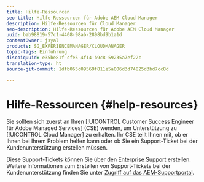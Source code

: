 ```yaml
---
title: Hilfe-Ressourcen
seo-title: Hilfe-Ressourcen für Adobe AEM Cloud Manager
description: Hilfe-Ressourcen für Cloud Manager
seo-description: Hilfe-Ressourcen für Adobe AEM Cloud Manager
uuid: bab98819-57c1-4408-98ab-2898bd9b1a1d
contentOwner: jsyal
products: SG_EXPERIENCEMANAGER/CLOUDMANAGER
topic-tags: Einführung
discoiquuid: e35be81f-cfe5-4f14-b9c8-59235a7ef22c
translation-type: ht
source-git-commit: 1dfb065c09569f811e5a006d3d74825d3bd7cc8d

---
```



# Hilfe-Ressourcen {#help-resources}

Sie sollten sich zuerst an Ihren [!UICONTROL Customer Success Engineer für Adobe Managed Services] (CSE) wenden, um Unterstützung zu [!UICONTROL Cloud Manager] zu erhalten. Ihr CSE teilt Ihnen mit, ob er Ihnen bei Ihrem Problem helfen kann oder ob Sie ein Support-Ticket bei der Kundenunterstützung erstellen müssen.

Diese Support-Tickets können Sie über den [Enterprise Support](https://helpx.adobe.com/contact/enterprise-support.ec.html) erstellen. Weitere Informationen zum Erstellen von Support-Tickets bei der Kundenunterstützung finden Sie unter [Zugriff auf das AEM-Supportportal](https://help.adobe.com/experience-manager/kb/accessing-aem-support-portal.html).
